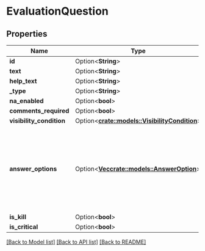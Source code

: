 # EvaluationQuestion

## Properties

Name | Type | Description | Notes
------------ | ------------- | ------------- | -------------
**id** | Option<**String**> |  | [optional]
**text** | Option<**String**> |  | [optional]
**help_text** | Option<**String**> |  | [optional]
**_type** | Option<**String**> |  | [optional]
**na_enabled** | Option<**bool**> |  | [optional]
**comments_required** | Option<**bool**> |  | [optional]
**visibility_condition** | Option<[**crate::models::VisibilityCondition**](VisibilityCondition.md)> |  | [optional]
**answer_options** | Option<[**Vec<crate::models::AnswerOption>**](AnswerOption.md)> | Options from which to choose an answer for this question. Only used by Multiple Choice type questions. | [optional]
**is_kill** | Option<**bool**> |  | [optional]
**is_critical** | Option<**bool**> |  | [optional]

[[Back to Model list]](../README.md#documentation-for-models) [[Back to API list]](../README.md#documentation-for-api-endpoints) [[Back to README]](../README.md)


